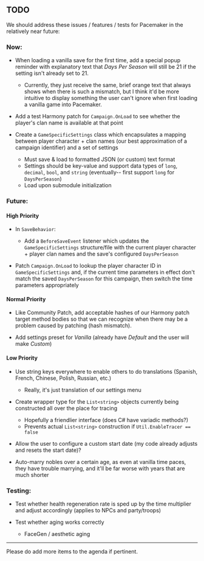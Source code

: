 ## TODO

We should address these issues / features / tests for Pacemaker in the relatively near future:

### Now:

- When loading a vanilla save for the first time, add a special popup reminder with explanatory text that *Days Per Season* will still be 21 if the setting isn't already set to 21.
  - Currently, they just receive the same, brief orange text that always shows when there is such a mismatch, but I think it'd be more intuitive to display something the user can't ignore when first loading a vanilla game into Pacemaker.

- Add a test Harmony patch for `Campaign.OnLoad` to see whether the player's clan name is available at that point

- Create a `GameSpecificSettings` class which encapsulates a mapping between player character + clan names (our best approximation of a campaign identifier) and a set of settings
  - Must save & load to formatted JSON (or custom) text format
  - Settings should be key-value and support data types of `long`, `decimal`, `bool`, and `string` (eventually-- first support `long` for `DaysPerSeason`)
  - Load upon submodule initialization

### Future:

#### High Priority


- In `SaveBehavior`:
  - Add a `BeforeSaveEvent` listener which updates the `GameSpecificSettings` structure/file with the current player character + player clan names and the save's configured `DaysPerSeason`

- Patch `Campaign.OnLoad` to lookup the player character ID in `GameSpecificSettings` and, if the current time parameters in effect don't match the saved `DaysPerSeason` for this campaign, then switch the time parameters appropriately 

#### Normal Priority

- Like Community Patch, add acceptable hashes of our Harmony patch target method bodies so that we can recognize when there may be a problem caused by patching (hash mismatch).


- Add settings preset for *Vanilla* (already have *Default* and the user will make *Custom*)


#### Low Priority

- Use string keys everywhere to enable others to do translations (Spanish, French, Chinese, Polish, Russian, etc.)
  - Really, it's just translation of our settings menu

- Create wrapper type for the `List<string>` objects currently being constructed all over the place for tracing
  - Hopefully a friendlier interface (does C# have variadic methods?)
  - Prevents actual `List<string>` construction if `Util.EnableTracer == false`


- Allow the user to configure a custom start date (my code already adjusts and resets the start date)?


- Auto-marry nobles over a certain age, as even at vanilla time paces, they have trouble marrying, and it'll be far worse with years that are much shorter


### Testing:


- Test whether health regeneration rate is sped up by the time multiplier and adjust accordingly (applies to NPCs and party/troops)

- Test whether aging works correctly
  - FaceGen / aesthetic aging

---

Please do add more items to the agenda if pertinent.
